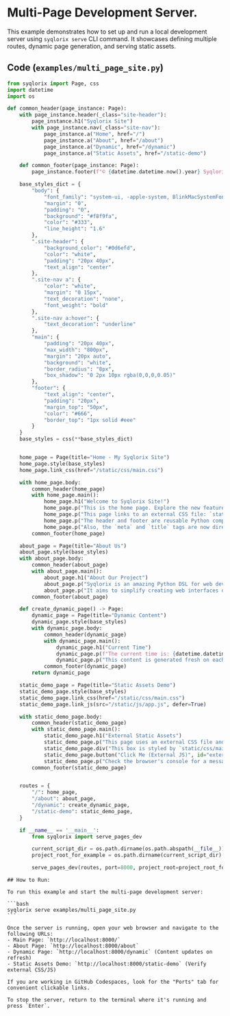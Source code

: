 # Multi-Page Development Server.

This example demonstrates how to set up and run a local development server using `syqlorix serve` CLI command. It showcases defining multiple routes, dynamic page generation, and serving static assets.

## Code (`examples/multi_page_site.py`)

```python
from syqlorix import Page, css
import datetime
import os

def common_header(page_instance: Page):
    with page_instance.header(_class="site-header"):
        page_instance.h1("Syqlorix Site")
        with page_instance.nav(_class="site-nav"):
            page_instance.a("Home", href="/")
            page_instance.a("About", href="/about")
            page_instance.a("Dynamic", href="/dynamic")
            page_instance.a("Static Assets", href="/static-demo")

    def common_footer(page_instance: Page):
        page_instance.footer(f"© {datetime.datetime.now().year} Syqlorix Demo Site")

    base_styles_dict = {
        "body": {
            "font_family": "system-ui, -apple-system, BlinkMacSystemFont, 'Segoe UI', Roboto, Helvetica, Arial, sans-serif",
            "margin": "0",
            "padding": "0",
            "background": "#f8f9fa",
            "color": "#333",
            "line_height": "1.6"
        },
        ".site-header": {
            "background_color": "#0d6efd",
            "color": "white",
            "padding": "20px 40px",
            "text_align": "center"
        },
        ".site-nav a": {
            "color": "white",
            "margin": "0 15px",
            "text_decoration": "none",
            "font_weight": "bold"
        },
        ".site-nav a:hover": {
            "text_decoration": "underline"
        },
        "main": {
            "padding": "20px 40px",
            "max_width": "800px",
            "margin": "20px auto",
            "background": "white",
            "border_radius": "8px",
            "box_shadow": "0 2px 10px rgba(0,0,0,0.05)"
        },
        "footer": {
            "text_align": "center",
            "padding": "20px",
            "margin_top": "50px",
            "color": "#666",
            "border_top": "1px solid #eee"
        }
    }
    base_styles = css(**base_styles_dict)


    home_page = Page(title="Home - My Syqlorix Site")
    home_page.style(base_styles)
    home_page.link_css(href="/static/css/main.css")

    with home_page.body:
        common_header(home_page)
        with home_page.main():
            home_page.h1("Welcome to Syqlorix Site!")
            home_page.p("This is the home page. Explore the new features!")
            home_page.p("This page links to an external CSS file: `static/css/main.css`.")
            home_page.p("The header and footer are reusable Python components.")
            home_page.p("Also, the `meta` and `title` tags are now directly addable.")
        common_footer(home_page)

    about_page = Page(title="About Us")
    about_page.style(base_styles)
    with about_page.body:
        common_header(about_page)
        with about_page.main():
            about_page.h1("About Our Project")
            about_page.p("Syqlorix is an amazing Python DSL for web development.")
            about_page.p("It aims to simplify creating web interfaces directly in Python.")
        common_footer(about_page)

    def create_dynamic_page() -> Page:
        dynamic_page = Page(title="Dynamic Content")
        dynamic_page.style(base_styles)
        with dynamic_page.body:
            common_header(dynamic_page)
            with dynamic_page.main():
                dynamic_page.h1("Current Time")
                dynamic_page.p(f"The current time is: {datetime.datetime.now().strftime('%H:%M:%S')}")
                dynamic_page.p("This content is generated fresh on each request.")
            common_footer(dynamic_page)
        return dynamic_page

    static_demo_page = Page(title="Static Assets Demo")
    static_demo_page.style(base_styles)
    static_demo_page.link_css(href="/static/css/main.css") 
    static_demo_page.link_js(src="/static/js/app.js", defer=True)

    with static_demo_page.body:
        common_header(static_demo_page)
        with static_demo_page.main():
            static_demo_page.h1("External Static Assets")
            static_demo_page.p("This page uses an external CSS file and an external JavaScript file.")
            static_demo_page.div("This box is styled by `static/css/main.css`.", _class="external-box")
            static_demo_page.button("Click Me (External JS)", id="externalBtn")
            static_demo_page.p("Check the browser's console for a message from `static/js/app.js`.")
        common_footer(static_demo_page)


    routes = {
        "/": home_page,
        "/about": about_page,
        "/dynamic": create_dynamic_page,
        "/static-demo": static_demo_page,
    }

    if __name__ == '__main__':
        from syqlorix import serve_pages_dev

        current_script_dir = os.path.dirname(os.path.abspath(__file__))
        project_root_for_example = os.path.dirname(current_script_dir) 

        serve_pages_dev(routes, port=8000, project_root=project_root_for_example)
```

    ## How to Run:

    To run this example and start the multi-page development server:

    ```bash
    syqlorix serve examples/multi_page_site.py
    ```

    Once the server is running, open your web browser and navigate to the following URLs:
    - Main Page: `http://localhost:8000/`
    - About Page: `http://localhost:8000/about`
    - Dynamic Page: `http://localhost:8000/dynamic` (Content updates on refresh)
    - Static Assets Demo: `http://localhost:8000/static-demo` (Verify external CSS/JS)

    If you are working in GitHub Codespaces, look for the "Ports" tab for convenient clickable links.

    To stop the server, return to the terminal where it's running and press `Enter`.

